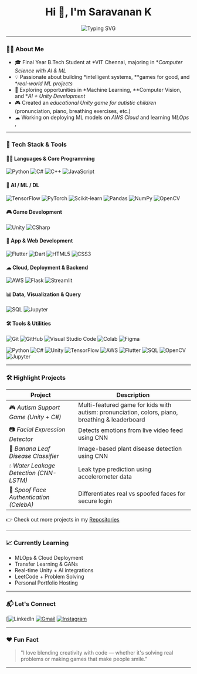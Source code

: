 <h1 align="center"> Hi 👋, I'm Saravanan K</h1>
<p align="center">
  <img src="https://readme-typing-svg.herokuapp.com?font=Fira+Code&size=20&pause=1000&color=00F7FF&center=true&vCenter=true&width=435&lines=AI+%7C+ML+%7C+Unity+Enthusiast;B.Tech+CSE+@+VIT+Chennai;Creative+Thinker+%7C+Tech+Explorer" alt="Typing SVG" />
</p>

---

### 👨‍💻 About Me

- 🎓 Final Year B.Tech Student at *VIT Chennai, majoring in **Computer Science with AI & ML*
- 💡 Passionate about building *intelligent systems, **games for good, and **real-world ML projects*
- 🚀 Exploring opportunities in *Machine Learning, **Computer Vision, and **AI + Unity Development*
- 🎮 Created an *educational Unity game for autistic children* (pronunciation, piano, breathing exercises, etc.)
- ☁ Working on deploying ML models on *AWS Cloud* and learning *MLOps* , 


---

### 🧠 Tech Stack & Tools

#### 👨‍💻 Languages & Core Programming
![Python](https://img.shields.io/badge/-Python-3776AB?style=for-the-badge&logo=python&logoColor=white)
![C#](https://img.shields.io/badge/-C%23-239120?style=for-the-badge&logo=c-sharp&logoColor=white)
![C++](https://img.shields.io/badge/-C++-00599C?style=for-the-badge&logo=c%2b%2b&logoColor=white)
![JavaScript](https://img.shields.io/badge/-JavaScript-F7DF1E?style=for-the-badge&logo=javascript&logoColor=black)

#### 🧠 AI / ML / DL
![TensorFlow](https://img.shields.io/badge/-TensorFlow-FF6F00?style=for-the-badge&logo=tensorflow&logoColor=white)
![PyTorch](https://img.shields.io/badge/-PyTorch-EE4C2C?style=for-the-badge&logo=pytorch&logoColor=white)
![Scikit-learn](https://img.shields.io/badge/-Scikit%20Learn-F7931E?style=for-the-badge&logo=scikit-learn&logoColor=white)
![Pandas](https://img.shields.io/badge/-Pandas-150458?style=for-the-badge&logo=pandas)
![NumPy](https://img.shields.io/badge/-NumPy-013243?style=for-the-badge&logo=numpy)
![OpenCV](https://img.shields.io/badge/-OpenCV-5C3EE8?style=for-the-badge&logo=opencv&logoColor=white)

#### 🎮 Game Development
![Unity](https://img.shields.io/badge/-Unity-100000?style=for-the-badge&logo=unity&logoColor=white)
![CSharp](https://img.shields.io/badge/-CSharp-239120?style=for-the-badge&logo=c-sharp&logoColor=white)

#### 📱 App & Web Development
![Flutter](https://img.shields.io/badge/-Flutter-02569B?style=for-the-badge&logo=flutter&logoColor=white)
![Dart](https://img.shields.io/badge/-Dart-0175C2?style=for-the-badge&logo=dart&logoColor=white)
![HTML5](https://img.shields.io/badge/-HTML5-E34F26?style=for-the-badge&logo=html5&logoColor=white)
![CSS3](https://img.shields.io/badge/-CSS3-1572B6?style=for-the-badge&logo=css3)

#### ☁ Cloud, Deployment & Backend
![AWS](https://img.shields.io/badge/-AWS-232F3E?style=for-the-badge&logo=amazonaws&logoColor=white)
![Flask](https://img.shields.io/badge/-Flask-000000?style=for-the-badge&logo=flask&logoColor=white)
![Streamlit](https://img.shields.io/badge/-Streamlit-FF4B4B?style=for-the-badge&logo=streamlit&logoColor=white)

#### 📊 Data, Visualization & Query
![SQL](https://img.shields.io/badge/-SQL-336791?style=for-the-badge&logo=postgresql&logoColor=white)
![Jupyter](https://img.shields.io/badge/-Jupyter-F37626?style=for-the-badge&logo=jupyter&logoColor=white)

#### 🛠 Tools & Utilities
![Git](https://img.shields.io/badge/-Git-F05032?style=for-the-badge&logo=git&logoColor=white)
![GitHub](https://img.shields.io/badge/-GitHub-181717?style=for-the-badge&logo=github)
![Visual Studio Code](https://img.shields.io/badge/-VSCode-007ACC?style=for-the-badge&logo=visual-studio-code)
![Colab](https://img.shields.io/badge/-Google%20Colab-F9AB00?style=for-the-badge&logo=google-colab&logoColor=black)
![Figma](https://img.shields.io/badge/-Figma-F24E1E?style=for-the-badge&logo=figma&logoColor=white)

![Python](https://img.shields.io/badge/Python-3776AB?style=for-the-badge&logo=python&logoColor=white)
![C#](https://img.shields.io/badge/C%23-239120?style=for-the-badge&logo=c-sharp&logoColor=white)
![Unity](https://img.shields.io/badge/Unity-100000?style=for-the-badge&logo=unity&logoColor=white)
![TensorFlow](https://img.shields.io/badge/TensorFlow-FF6F00?style=for-the-badge&logo=tensorflow&logoColor=white)
![AWS](https://img.shields.io/badge/AWS-232F3E?style=for-the-badge&logo=amazonaws&logoColor=white)
![Flutter](https://img.shields.io/badge/Flutter-02569B?style=for-the-badge&logo=flutter&logoColor=white)
![SQL](https://img.shields.io/badge/SQL-336791?style=for-the-badge&logo=postgresql&logoColor=white)
![OpenCV](https://img.shields.io/badge/OpenCV-5C3EE8?style=for-the-badge&logo=opencv&logoColor=white)
![Jupyter](https://img.shields.io/badge/Jupyter-F37626?style=for-the-badge&logo=jupyter&logoColor=white)

---

### 🛠 Highlight Projects

| Project | Description |
|--------|-------------|
| 🎮 *Autism Support Game (Unity + C#)* | Multi-featured game for kids with autism: pronunciation, colors, piano, breathing & leaderboard |
| 📷 *Facial Expression Detector* | Detects emotions from live video feed using CNN |
| 🌿 *Banana Leaf Disease Classifier* | Image-based plant disease detection using CNN |
| 💧 *Water Leakage Detection (CNN-LSTM)* | Leak type prediction using accelerometer data |
| 🔐 *Spoof Face Authentication (CelebA)* | Differentiates real vs spoofed faces for secure login |


👉 Check out more projects in my [Repositories](https://github.com/SaRaVaNaN0504?tab=repositories)

---

### 📈 Currently Learning

- MLOps & Cloud Deployment  
- Transfer Learning & GANs  
- Real-time Unity + AI integrations  
- LeetCode + Problem Solving  
- Personal Portfolio Hosting

---

### 📬 Let's Connect

[![LinkedIn](https://www.linkedin.com/in/saravanan-k-827261278?utm_source=share&utm_campaign=share_via&utm_content=profile&utm_medium=android_app)
[![Gmail](https://img.shields.io/badge/-Mail-EA4335?style=flat-square&logo=Gmail&logoColor=white)](mailto:saro.05.11.04@gmail.com)
[![Instagram](https://img.shields.io/badge/-Instagram-E4405F?style=flat-square&logo=Instagram&logoColor=white)](https://www.instagram.com/saravanan.05?igsh=a3ZiZ2EzeTlsZXc=)

---

### ❤ Fun Fact

> "I love blending creativity with code — whether it's solving real problems or making games that make people smile."

---
